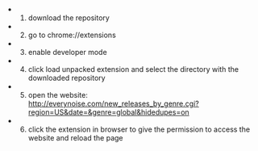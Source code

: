 * 1) download the repository
* 2) go to chrome://extensions
* 3) enable developer mode
* 4) click load unpacked extension and select the directory with the downloaded repository
* 5) open the website: http://everynoise.com/new_releases_by_genre.cgi?region=US&date=&genre=global&hidedupes=on
* 6) click the extension in browser to give the permission to access the website and reload the page